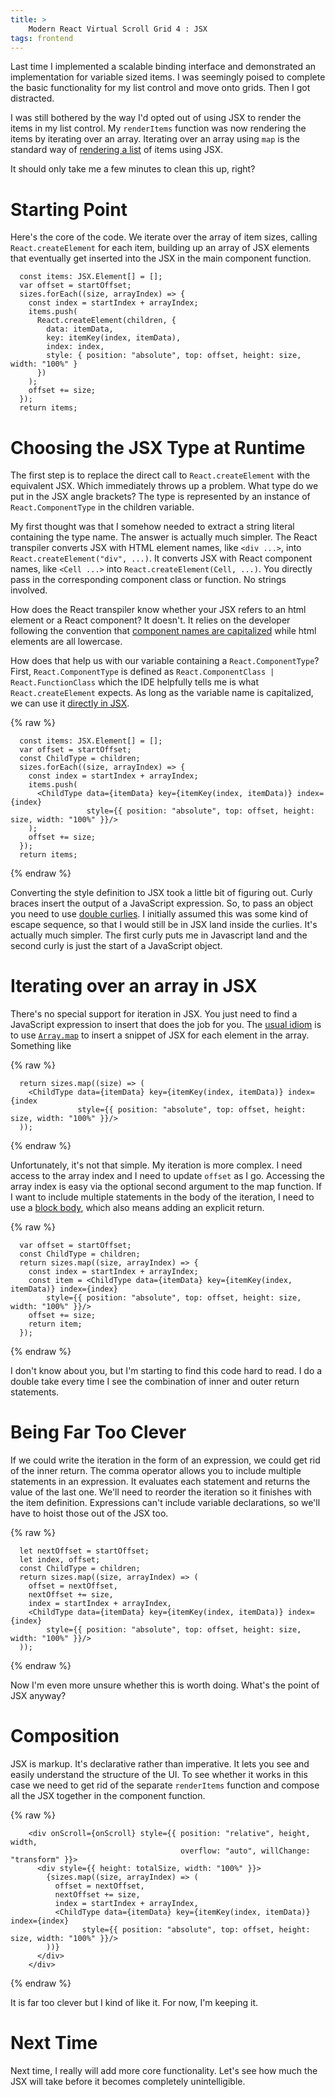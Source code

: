 ```yaml
---
title: >
    Modern React Virtual Scroll Grid 4 : JSX
tags: frontend
---
```


Last time I implemented a scalable binding interface and demonstrated an implementation for variable sized items. I was seemingly poised to complete the basic functionality for my list control and move onto grids. Then I got distracted. 

I was still bothered by the way I'd opted out of using JSX to render the items in my list control. My `renderItems` function was now rendering the items by iterating over an array. Iterating over an array using `map` is the standard way of [rendering a list](https://react.dev/learn/rendering-lists) of items using JSX.

It should only take me a few minutes to clean this up, right?

# Starting Point

Here's the core of the code. We iterate over the array of item sizes, calling `React.createElement` for each item, building up an array of JSX elements that eventually get inserted into the JSX in the main component function.

```
  const items: JSX.Element[] = [];
  var offset = startOffset;
  sizes.forEach((size, arrayIndex) => {
    const index = startIndex + arrayIndex;
    items.push(
      React.createElement(children, {
        data: itemData,
        key: itemKey(index, itemData),
        index: index,
        style: { position: "absolute", top: offset, height: size, width: "100%" }
      })
    );
    offset += size;
  });
  return items;
```

# Choosing the JSX Type at Runtime

The first step is to replace the direct call to `React.createElement` with the equivalent JSX. Which immediately throws up a problem. What type do we put in the JSX angle brackets? The type is represented by an instance of `React.ComponentType` in the children variable. 

My first thought was that I somehow needed to extract a string literal containing the type name. The answer is actually much simpler. The React transpiler converts JSX with HTML element names, like `<div ...>`, into `React.createElement("div", ...)`. It converts JSX with React component names, like `<Cell ...>` into `React.createElement(Cell, ...)`. You directly pass in the corresponding component class or function. No strings involved. 

How does the React transpiler know whether your JSX refers to an html element or a React component? It doesn't. It relies on the developer following the convention that [component names are capitalized](https://legacy.reactjs.org/docs/jsx-in-depth.html#user-defined-components-must-be-capitalized) while html elements are all lowercase. 

How does that help us with our variable containing a `React.ComponentType`? First, `React.ComponentType` is defined as `React.ComponentClass | React.FunctionClass` which the IDE helpfully tells me is what `React.createElement` expects. As long as the variable name is capitalized, we can use it [directly in JSX](https://legacy.reactjs.org/docs/jsx-in-depth.html#choosing-the-type-at-runtime). 

{% raw %}

```
  const items: JSX.Element[] = [];
  var offset = startOffset;
  const ChildType = children;
  sizes.forEach((size, arrayIndex) => {
    const index = startIndex + arrayIndex;
    items.push(
      <ChildType data={itemData} key={itemKey(index, itemData)} index={index}
                 style={{ position: "absolute", top: offset, height: size, width: "100%" }}/>
    );
    offset += size;
  });
  return items;
```

{% endraw %}

Converting the style definition to JSX took a little bit of figuring out. Curly braces insert the output of a JavaScript expression. So, to pass an object you need to use [double curlies](https://react.dev/learn/javascript-in-jsx-with-curly-braces#using-double-curlies-css-and-other-objects-in-jsx). I initially assumed this was some kind of escape sequence, so that I would still be in JSX land inside the curlies. It's actually much simpler. The first curly puts me in Javascript land and the second curly is just the start of a JavaScript object. 

# Iterating over an array in JSX

There's no special support for iteration in JSX. You just need to find a JavaScript expression to insert that does the job for you. The [usual idiom](https://react.dev/learn/rendering-lists) is to use [`Array.map`](https://developer.mozilla.org/en-US/docs/Web/JavaScript/Reference/Global_Objects/Array/map) to insert a snippet of JSX for each element in the array. Something like

{% raw %}

```
  return sizes.map((size) => (
    <ChildType data={itemData} key={itemKey(index, itemData)} index={index
               style={{ position: "absolute", top: offset, height: size, width: "100%" }}/>
  ));
```

{% endraw %}

Unfortunately, it's not that simple. My iteration is more complex. I need access to the array index and I need to update `offset` as I go. Accessing the array index is easy via the optional second argument to the map function. If I want to include multiple statements in the body of the iteration, I need to use a [block body](https://developer.mozilla.org/en-US/docs/Web/JavaScript/Reference/Functions/Arrow_functions#function_body), which also means adding an explicit return.

{% raw %}

```
  var offset = startOffset;
  const ChildType = children;
  return sizes.map((size, arrayIndex) => {
    const index = startIndex + arrayIndex;
    const item = <ChildType data={itemData} key={itemKey(index, itemData)} index={index}
        style={{ position: "absolute", top: offset, height: size, width: "100%" }}/>
    offset += size;
    return item;
  });
```

{% endraw %}

I don't know about you, but I'm starting to find this code hard to read. I do a double take every time I see the combination of inner and outer return statements. 

# Being Far Too Clever

If we could write the iteration in the form of an expression, we could get rid of the inner return. The comma operator allows you to include multiple statements in an expression. It evaluates each statement and returns the value of the last one. We'll need to reorder the iteration so it finishes with the item definition. Expressions can't include variable declarations, so we'll have to hoist those out of the JSX too. 

{% raw %}

```
  let nextOffset = startOffset;
  let index, offset;
  const ChildType = children;
  return sizes.map((size, arrayIndex) => (
    offset = nextOffset,
    nextOffset += size,
    index = startIndex + arrayIndex,
    <ChildType data={itemData} key={itemKey(index, itemData)} index={index}
        style={{ position: "absolute", top: offset, height: size, width: "100%" }}/>
  ));
```

{% endraw %}

Now I'm even more unsure whether this is worth doing. What's the point of JSX anyway? 

# Composition

JSX is markup. It's declarative rather than imperative. It lets you see and easily understand the structure of the UI. To see whether it works in this case we need to get rid of the separate `renderItems` function and compose all the JSX together in the component function. 

{% raw %}

```
    <div onScroll={onScroll} style={{ position: "relative", height, width,
                                      overflow: "auto", willChange: "transform" }}>
      <div style={{ height: totalSize, width: "100%" }}>
        {sizes.map((size, arrayIndex) => (
          offset = nextOffset,
          nextOffset += size,
          index = startIndex + arrayIndex,
          <ChildType data={itemData} key={itemKey(index, itemData)} index={index}
                style={{ position: "absolute", top: offset, height: size, width: "100%" }}/>
        ))}
      </div>
    </div>
```

{% endraw %}

It is far too clever but I kind of like it. For now, I'm keeping it.

# Next Time

Next time, I really will add more core functionality. Let's see how much the JSX will take before it becomes completely unintelligible. 


